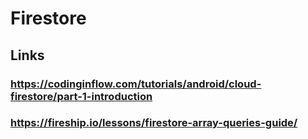 # Firestore
## Links
### https://codinginflow.com/tutorials/android/cloud-firestore/part-1-introduction
### https://fireship.io/lessons/firestore-array-queries-guide/
